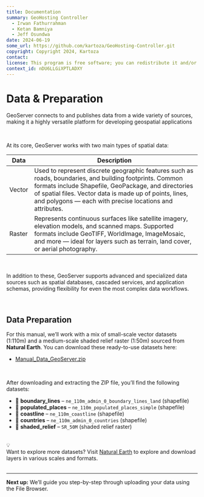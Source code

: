 ```yaml
---
title: Documentation
summary: GeoHosting Controller
  - Irwan Fathurrahman
  - Ketan Bamniya
  - Jeff Osundwa
date: 2024-06-19
some_url: https://github.com/kartoza/GeoHosting-Controller.git
copyright: Copyright 2024, Kartoza
contact:
license: This program is free software; you can redistribute it and/or modify it under the terms of the GNU Affero General Public License as published by the Free Software Foundation; either version 3 of the License, or (at your option) any later version.
context_id: nDU6LLGiXPTLADXY
---
```


# Data & Preparation

GeoServer connects to and publishes data from a wide variety of sources, making it a highly versatile platform for developing geospatial applications

<br>

At its core, GeoServer works with two main types of spatial data:

<table class="my-table-style">
  <thead>
    <tr>
      <th>Data</th>
      <th>Description</th>
    </tr>
  </thead>
  <tbody>
    <tr>
      <td>Vector</td>
      <td>Used to represent discrete geographic features such as roads, boundaries, and building footprints. Common formats include Shapefile, GeoPackage, and directories of spatial files. Vector data is made up of points, lines, and polygons — each with precise locations and attributes.</td>
    </tr>
    <tr>
      <td>Raster</td>
      <td>Represents continuous surfaces like satellite imagery, elevation models, and scanned maps. Supported formats include GeoTIFF, WorldImage, ImageMosaic, and more — ideal for layers such as terrain, land cover, or aerial photography.</td>
    </tr>
  </tbody>
</table>

<br>

In addition to these, GeoServer supports advanced and specialized data sources such as spatial databases, cascaded services, and application schemas, providing flexibility for even the most complex data workflows.

<br>

## Data Preparation

For this manual, we’ll work with a mix of small-scale vector datasets (1:110m) and a medium-scale shaded relief raster (1:50m) sourced from **Natural Earth**. You can download these ready-to-use datasets here:

- [<span class="ui-filename">Manual_Data_GeoServer.zip</span>](https://github.com/kartoza/GeoHosting-Documentation/docs/src/products/manual_data/Manual_Data_GeoServer.zip)

<br>

After downloading and extracting the ZIP file, you’ll find the following datasets:

- 📁 **boundary_lines** – `ne_110m_admin_0_boundary_lines_land` (shapefile)
- 📁 **populated_places** – `ne_110m_populated_places_simple` (shapefile)
- 📁 **coastline** – `ne_110m_coastline` (shapefile)
- 📁 **countries** – `ne_110m_admin_0_countries` (shapefile)
- 📁 **shaded_relief** – `SR_50M` (shaded relief raster)

<br>

<div class="alert alert-hint">
  <div class="alert-icon">💡</div>
  <div class="alert-text">
    Want to explore more datasets? Visit <a href="https://www.naturalearthdata.com/" target="_blank">Natural Earth</a> to explore and download layers in various scales and formats.
  </div>
</div>

<br>

---

**Next up:** We’ll guide you step-by-step through uploading your data using the File Browser.

<br>
